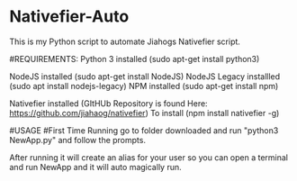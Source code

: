 # Nativefier-Auto


This is my Python script to automate Jiahogs Nativefier script.

#REQUIREMENTS:
Python 3 installed (sudo apt-get install python3)

NodeJS installed (sudo apt-get install NodeJS)
NodeJS Legacy installled (sudo apt install nodejs-legacy)
NPM installed (sudo apt-get install npm)

Nativefier installed (GItHUb Repository is found Here: https://github.com/jiahaog/nativefier) To install (npm install nativefier -g)

#USAGE
#First Time Running
go to folder downloaded and run "python3 NewApp.py"
and follow the prompts.

After running it will create an alias for your user so you can open a terminal and run NewApp and it will auto magically run.

